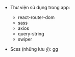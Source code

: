 - Thư viện sử dụng trong app:

  - react-router-dom
  - sass
  - axios
  - query-string
  - swiper

- Scss (những lưu ý): gg
